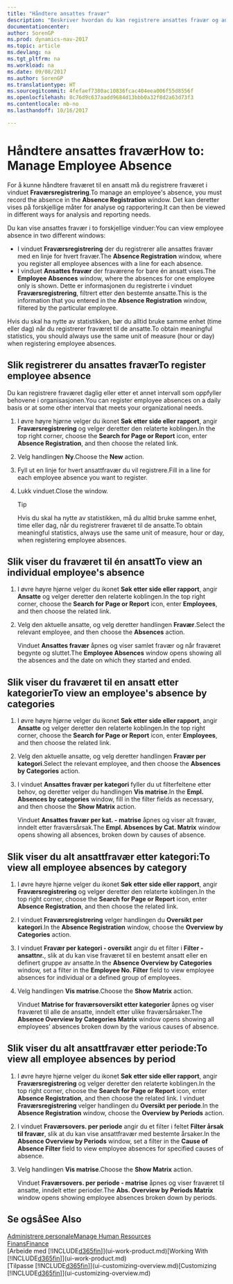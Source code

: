 ```yaml
---
title: "Håndtere ansattes fravær"
description: "Beskriver hvordan du kan registrere ansattes fravær og analysere statistikk."
documentationcenter: 
author: SorenGP
ms.prod: dynamics-nav-2017
ms.topic: article
ms.devlang: na
ms.tgt_pltfrm: na
ms.workload: na
ms.date: 09/08/2017
ms.author: SorenGP
ms.translationtype: HT
ms.sourcegitcommit: 4fefaef7380ac10836fcac404eea006f55d8556f
ms.openlocfilehash: 8c76d9c637aadd9684d13bbb0a32f8d2a63d73f3
ms.contentlocale: nb-no
ms.lasthandoff: 10/16/2017

---
```

# <a name="how-to-manage-employee-absence"></a><span data-ttu-id="b807e-103">Håndtere ansattes fravær</span><span class="sxs-lookup"><span data-stu-id="b807e-103">How to: Manage Employee Absence</span></span>
<span data-ttu-id="b807e-104">For å kunne håndtere fraværet til en ansatt må du registrere fraværet i vinduet **Fraværsregistrering**.</span><span class="sxs-lookup"><span data-stu-id="b807e-104">To manage an employee's absence, you must record the absence in the **Absence Registration** window.</span></span> <span data-ttu-id="b807e-105">Det kan deretter vises på forskjellige måter for analyse og rapportering.</span><span class="sxs-lookup"><span data-stu-id="b807e-105">It can then be viewed in different ways for analysis and reporting needs.</span></span>

<span data-ttu-id="b807e-106">Du kan vise ansattes fravær i to forskjellige vinduer:</span><span class="sxs-lookup"><span data-stu-id="b807e-106">You can view employee absence in two different windows:</span></span>

* <span data-ttu-id="b807e-107">I vinduet **Fraværsregistrering** der du registrerer alle ansattes fravær med en linje for hvert fravær.</span><span class="sxs-lookup"><span data-stu-id="b807e-107">The **Absence Registration** window, where you register all employee absences with a line for each absence.</span></span>
* <span data-ttu-id="b807e-108">I vinduet **Ansattes fravær** der fraværene for bare én ansatt vises.</span><span class="sxs-lookup"><span data-stu-id="b807e-108">The **Employee Absences** window, where the absences for one employee only is shown.</span></span> <span data-ttu-id="b807e-109">Dette er informasjonen du registrerte i vinduet **Fraværsregistrering**, filtrert etter den bestemte ansatte.</span><span class="sxs-lookup"><span data-stu-id="b807e-109">This is the information that you entered in the **Absence Registration** window, filtered by the particular employee.</span></span>

<span data-ttu-id="b807e-110">Hvis du skal ha nytte av statistikken, bør du alltid bruke samme enhet (time eller dag) når du registrerer fraværet til de ansatte.</span><span class="sxs-lookup"><span data-stu-id="b807e-110">To obtain meaningful statistics, you should always use the same unit of measure (hour or day) when registering employee absences.</span></span>

## <a name="to-register-employee-absence"></a><span data-ttu-id="b807e-111">Slik registrerer du ansattes fravær</span><span class="sxs-lookup"><span data-stu-id="b807e-111">To register employee absence</span></span>
<span data-ttu-id="b807e-112">Du kan registrere fraværet daglig eller etter et annet intervall som oppfyller behovene i organisasjonen.</span><span class="sxs-lookup"><span data-stu-id="b807e-112">You can register employee absences on a daily basis or at some other interval that meets your organizational needs.</span></span>

1. <span data-ttu-id="b807e-113">I øvre høyre hjørne velger du ikonet **Søk etter side eller rapport**, angir **Fraværsregistrering** og velger deretter den relaterte koblingen.</span><span class="sxs-lookup"><span data-stu-id="b807e-113">In the top right corner, choose the **Search for Page or Report** icon, enter **Absence Registration**, and then choose the related link.</span></span>
2. <span data-ttu-id="b807e-114">Velg handlingen **Ny**.</span><span class="sxs-lookup"><span data-stu-id="b807e-114">Choose the **New** action.</span></span>
3. <span data-ttu-id="b807e-115">Fyll ut en linje for hvert ansattfravær du vil registrere.</span><span class="sxs-lookup"><span data-stu-id="b807e-115">Fill in a line for each employee absence you want to register.</span></span>
4. <span data-ttu-id="b807e-116">Lukk vinduet.</span><span class="sxs-lookup"><span data-stu-id="b807e-116">Close the window.</span></span>

    > [!Tip]
    > <span data-ttu-id="b807e-117">Hvis du skal ha nytte av statistikken, må du alltid bruke samme enhet, time eller dag, når du registrerer fraværet til de ansatte.</span><span class="sxs-lookup"><span data-stu-id="b807e-117">To obtain meaningful statistics, always use the same unit of measure, hour or day, when registering employee absences.</span></span>

## <a name="to-view-an-individual-employees-absence"></a><span data-ttu-id="b807e-118">Slik viser du fraværet til én ansatt</span><span class="sxs-lookup"><span data-stu-id="b807e-118">To view an individual employee's absence</span></span>
1. <span data-ttu-id="b807e-119">I øvre høyre hjørne velger du ikonet **Søk etter side eller rapport**, angir **Ansatte** og velger deretter den relaterte koblingen.</span><span class="sxs-lookup"><span data-stu-id="b807e-119">In the top right corner, choose the **Search for Page or Report** icon, enter **Employees**, and then choose the related link.</span></span>
2. <span data-ttu-id="b807e-120">Velg den aktuelle ansatte, og velg deretter handlingen **Fravær**.</span><span class="sxs-lookup"><span data-stu-id="b807e-120">Select the relevant employee, and then choose the **Absences** action.</span></span>

    <span data-ttu-id="b807e-121">Vinduet **Ansattes fravær** åpnes og viser samlet fravær og når fraværet begynte og sluttet.</span><span class="sxs-lookup"><span data-stu-id="b807e-121">The **Employee Absences** window opens showing all the absences and the date on which they started and ended.</span></span>

## <a name="to-view-an-employees-absence-by-categories"></a><span data-ttu-id="b807e-122">Slik viser du fraværet til en ansatt etter kategorier</span><span class="sxs-lookup"><span data-stu-id="b807e-122">To view an employee's absence by categories</span></span>
1. <span data-ttu-id="b807e-123">I øvre høyre hjørne velger du ikonet **Søk etter side eller rapport**, angir **Ansatte** og velger deretter den relaterte koblingen.</span><span class="sxs-lookup"><span data-stu-id="b807e-123">In the top right corner, choose the **Search for Page or Report** icon, enter **Employees**, and then choose the related link.</span></span>
2. <span data-ttu-id="b807e-124">Velg den aktuelle ansatte, og velg deretter handlingen **Fravær per kategori**.</span><span class="sxs-lookup"><span data-stu-id="b807e-124">Select the relevant employee, and then choose the **Absences by Categories** action.</span></span>
3. <span data-ttu-id="b807e-125">I vinduet **Ansattes fravær per kategori** fyller du ut filterfeltene etter behov, og deretter velger du handlingen **Vis matrise**.</span><span class="sxs-lookup"><span data-stu-id="b807e-125">In the **Empl. Absences by categories** window, fill in the filter fields as necessary, and then choose the **Show Matrix** action.</span></span>

    <span data-ttu-id="b807e-126">Vinduet **Ansattes fravær per kat. - matrise** åpnes og viser alt fravær, inndelt etter fraværsårsak.</span><span class="sxs-lookup"><span data-stu-id="b807e-126">The **Empl. Absences by Cat. Matrix** window opens showing all absences, broken down by causes of absence.</span></span>

## <a name="to-view-all-employee-absences-by-category"></a><span data-ttu-id="b807e-127">Slik viser du alt ansattfravær etter kategori:</span><span class="sxs-lookup"><span data-stu-id="b807e-127">To view all employee absences by category</span></span>
1. <span data-ttu-id="b807e-128">I øvre høyre hjørne velger du ikonet **Søk etter side eller rapport**, angir **Fraværsregistrering** og velger deretter den relaterte koblingen.</span><span class="sxs-lookup"><span data-stu-id="b807e-128">In the top right corner, choose the **Search for Page or Report** icon, enter **Absence Registration**, and then choose the related link.</span></span>
2. <span data-ttu-id="b807e-129">I vinduet **Fraværsregistrering** velger handlingen du **Oversikt per kategori**.</span><span class="sxs-lookup"><span data-stu-id="b807e-129">In the **Absence Registration** window, choose the **Overview by Categories** action.</span></span>
3. <span data-ttu-id="b807e-130">I vinduet **Fravær per kategori - oversikt** angir du et filter i **Filter - ansattnr.**, slik at du kan vise fraværet til en bestemt ansatt eller en definert gruppe av ansatte.</span><span class="sxs-lookup"><span data-stu-id="b807e-130">In the **Absence Overview by Categories** window, set a filter in the **Employee No. Filter** field to view employee absences for individual or a defined group of employees.</span></span>
4. <span data-ttu-id="b807e-131">Velg handlingen **Vis matrise**.</span><span class="sxs-lookup"><span data-stu-id="b807e-131">Choose the **Show Matrix** action.</span></span>

    <span data-ttu-id="b807e-132">Vinduet **Matrise for fraværsoversikt etter kategorier** åpnes og viser fraværet til alle de ansatte, inndelt etter ulike fraværsårsaker.</span><span class="sxs-lookup"><span data-stu-id="b807e-132">The **Absence Overview by Categories Matrix** window opens showing all employees’ absences broken down by the various causes of absence.</span></span>

## <a name="to-view-all-employee-absences-by-period"></a><span data-ttu-id="b807e-133">Slik viser du alt ansattfravær etter periode:</span><span class="sxs-lookup"><span data-stu-id="b807e-133">To view all employee absences by period</span></span>
1. <span data-ttu-id="b807e-134">I øvre høyre hjørne velger du ikonet **Søk etter side eller rapport**, angir **Fraværsregistrering** og velger deretter den relaterte koblingen.</span><span class="sxs-lookup"><span data-stu-id="b807e-134">In the top right corner, choose the **Search for Page or Report** icon, enter **Absence Registration**, and then choose the related link.</span></span>
   <span data-ttu-id="b807e-135">I vinduet **Fraværsregistrering** velger handlingen du **Oversikt per periode**.</span><span class="sxs-lookup"><span data-stu-id="b807e-135">In the **Absence Registration** window, choose the **Overview by Periods** action.</span></span>
2. <span data-ttu-id="b807e-136">I vinduet **Fraværsovers. per periode** angir du et filter i feltet **Filter årsak til fravær**, slik at du kan vise ansattfravær med bestemte årsaker.</span><span class="sxs-lookup"><span data-stu-id="b807e-136">In the **Absence Overview by Periods** window, set a filter in the **Cause of Absence Filter** field to view employee absences for specified causes of absence.</span></span>
3. <span data-ttu-id="b807e-137">Velg handlingen **Vis matrise**.</span><span class="sxs-lookup"><span data-stu-id="b807e-137">Choose the **Show Matrix** action.</span></span>

    <span data-ttu-id="b807e-138">Vinduet **Fraværsovers. per periode - matrise** åpnes og viser fraværet til ansatte, inndelt etter perioder.</span><span class="sxs-lookup"><span data-stu-id="b807e-138">The **Abs. Overview by Periods Matrix** window opens showing employee absences broken down by periods.</span></span>

## <a name="see-also"></a><span data-ttu-id="b807e-139">Se også</span><span class="sxs-lookup"><span data-stu-id="b807e-139">See Also</span></span>
[<span data-ttu-id="b807e-140">Administrere personale</span><span class="sxs-lookup"><span data-stu-id="b807e-140">Manage Human Resources</span></span>](hr-manage-human-resources.md)  
[<span data-ttu-id="b807e-141">Finans</span><span class="sxs-lookup"><span data-stu-id="b807e-141">Finance</span></span>](finance.md)  
<span data-ttu-id="b807e-142">[Arbeide med [!INCLUDE[d365fin](includes/d365fin_md.md)]](ui-work-product.md)</span><span class="sxs-lookup"><span data-stu-id="b807e-142">[Working With [!INCLUDE[d365fin](includes/d365fin_md.md)]](ui-work-product.md)</span></span>  
<span data-ttu-id="b807e-143">[Tilpasse [!INCLUDE[d365fin](includes/d365fin_md.md)]](ui-customizing-overview.md)</span><span class="sxs-lookup"><span data-stu-id="b807e-143">[Customizing [!INCLUDE[d365fin](includes/d365fin_md.md)]](ui-customizing-overview.md)</span></span>

